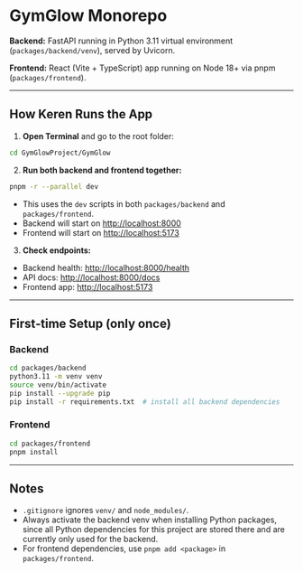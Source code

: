 # GymGlow Monorepo

**Backend:** FastAPI running in Python 3.11 virtual environment (`packages/backend/venv`), served by Uvicorn.

**Frontend:** React (Vite + TypeScript) app running on Node 18+ via pnpm (`packages/frontend`).

---

## How Keren Runs the App

1. **Open Terminal** and go to the root folder:

```bash
cd GymGlowProject/GymGlow
```

2. **Run both backend and frontend together:**

```bash
pnpm -r --parallel dev
```

- This uses the `dev` scripts in both `packages/backend` and `packages/frontend`.
- Backend will start on [http://localhost:8000](http://localhost:8000)
- Frontend will start on [http://localhost:5173](http://localhost:5173)

3. **Check endpoints:**

- Backend health: [http://localhost:8000/health](http://localhost:8000/health)
- API docs: [http://localhost:8000/docs](http://localhost:8000/docs)
- Frontend app: [http://localhost:5173](http://localhost:5173)

---

## First‑time Setup (only once)

### Backend

```bash
cd packages/backend
python3.11 -m venv venv
source venv/bin/activate
pip install --upgrade pip
pip install -r requirements.txt  # install all backend dependencies
```

### Frontend

```bash
cd packages/frontend
pnpm install
```

---

## Notes

- `.gitignore` ignores `venv/` and `node_modules/`.
- Always activate the backend venv when installing Python packages, since all Python dependencies for this project are stored there and are currently only used for the backend.
- For frontend dependencies, use `pnpm add <package>` in `packages/frontend`.

